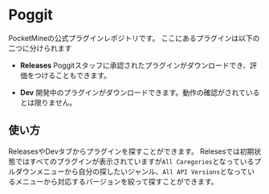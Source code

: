 # Poggit
PocketMineの公式プラグインレポジトリです。
ここにあるプラグインは以下の二つに分けられます

- **Releases** Poggitスタッフに承認されたプラグインがダウンロードでき、評価をつけることもできます。

- **Dev** 開発中のプラグインがダウンロードできます。動作の確認がされているとは限りません。

## 使い方
<!-- 画像をつける -->
ReleasesやDevタブからプラグインを探すことができます。
Relesesでは初期状態ではすべてのプラグインが表示されていますが`All Caregories`となっているプルダウンメニューから自分の探したいジャンル、`All API Versions`となっているメニューから対応するバージョンを絞って探すことができます。